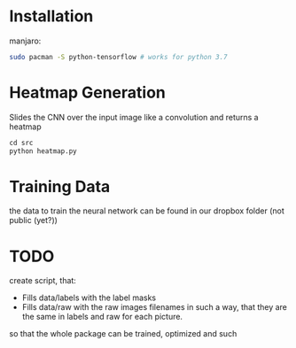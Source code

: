 # Installation

manjaro:

```bash
sudo pacman -S python-tensorflow # works for python 3.7
```

# Heatmap Generation

Slides the CNN over the input image like a convolution and returns a heatmap

```python
cd src
python heatmap.py
```

# Training Data

 the data to train the neural network can be found in our dropbox folder (not public (yet?))

# TODO

create script, that:
- Fills data/labels with the label masks
- Fills data/raw with the raw images
filenames in such a way, that they are the same in labels and raw for each picture.

so that the whole package can be trained, optimized and such
